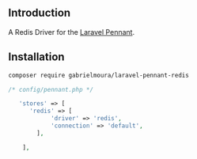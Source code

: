 ## Introduction
A Redis Driver for the [Laravel Pennant](https://github.com/laravel/pennant).

## Installation
```bash
composer require gabrielmoura/laravel-pennant-redis
```

```php
/* config/pennant.php */

   'stores' => [
      'redis' => [
            'driver' => 'redis',
            'connection' => 'default',
        ],

    ],
```
